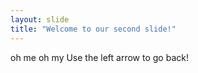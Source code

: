 ```yaml
---
layout: slide
title: "Welcome to our second slide!"
---
```

oh me oh my
Use the left arrow to go back!
